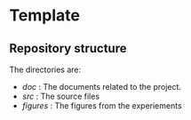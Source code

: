 # Template

## Repository structure

The directories are:
- *doc* : The documents related to the project.
- *src* : The source files
- *figures* : The figures from the experiements
